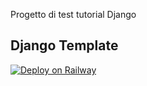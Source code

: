 Progetto di test tutorial Django
## Django Template

[![Deploy on Railway](https://railway.app/button.svg)](https://railway.app/new/template/GB6Eki?referralCode=U5zXSw)
